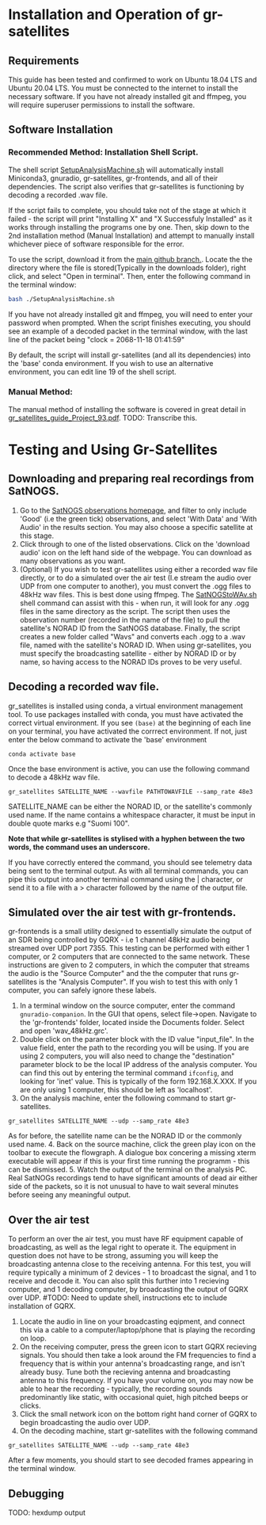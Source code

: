 # Installation and Operation of gr-satellites

## Requirements
This guide has been tested and confirmed to work on Ubuntu 18.04 LTS and Ubuntu 20.04 LTS. You must be connected to the internet to install the necessary software. If you have not already installed git and ffmpeg, you will require superuser permissions to install the software.


## Software Installation

### Recommended Method: Installation Shell Script.

The shell script [SetupAnalysisMachine.sh](https://github.com/LSilverwood/UoAGroundstation/blob/main/SetupAnalysisMachine.sh) will automatically install Miniconda3, gnuradio, gr-satellites, gr-frontends, and all of their dependencies. The script also verifies that gr-satellites is functioning by decoding a recorded .wav file.

If the script fails to complete, you should take not of the stage at which it failed - the script will print "Installing X" and "X Successfuly Installed" as it works through installing the programs one by one. Then, skip down to the 2nd installation method (Manual Installation) and attempt to manually install whichever piece of software responsible for the error.

To use the script, download it from the [main github branch.](https://raw.githubusercontent.com/LSilverwood/UoAGroundstation/main/SetupAnalysisMachine.sh). Locate the the directory where the file is stored(Typically in the downloads folder), right click, and select "Open in terminal".
Then, enter the following command in the terminal window:
```bash
bash ./SetupAnalysisMachine.sh
```
If you have not already installed git and ffmpeg, you will need to enter your password when prompted. When the script finishes executing, you should see an example of a decoded packet in the terminal window, with the last line of the packet being "clock = 2068-11-18 01:41:59"


By default, the script will install gr-satellites (and all its dependencies) into the 'base' conda environment. If you wish to use an alternative environment, you can edit line 19 of the shell script.

### Manual Method: 

The manual method of installing the software is covered in great detail in [gr_satellites_guide_Project_93.pdf](https://github.com/LSilverwood/UoAGroundstation/blob/main/gr_satellites_guide_Project_93.pdf). TODO: Transcribe this.

# Testing and Using Gr-Satellites

## Downloading and preparing real recordings from SatNOGS.

1. Go to the [SatNOGS observations homepage](https://network.satnogs.org/observations/), and filter to only include 'Good' (i.e the green tick) observations, and select 'With Data' and 'With Audio' in the results section. You may also choose a specific satellite at this stage. 
2. Click through to one of the listed observations. Click on the 'download audio' icon on the left hand side of the webpage. You can download as many observations as you want.
3. (Optional) If you wish to test gr-satellites using either a recorded wav file directly, or to do a simulated over the air test (I.e stream the audio over UDP from one computer to another), you must convert the .ogg files to 48kHz wav files. This is best done using ffmpeg. The [SatNOGStoWAv.sh](https://github.com/LSilverwood/UoAGroundstation/blob/main/SatNOGStoWav.sh) shell command can assist with this - when run, it will look for any .ogg files in the same directory as the script. The script then uses the observation number (recorded in the name of the file) to pull the satellite's NORAD ID from the SatNOGS database. Finally, the script creates a new folder called "Wavs" and converts each .ogg to a .wav file, named with the satellite's NORAD ID. When using gr-satellites, you must specify the broadcasting satellite - either by NORAD ID or by name, so having access to the NORAD IDs proves to be very useful.

## Decoding a recorded wav file.

gr_satellites is installed using conda, a virtual environment management tool. To use packages installed with conda, you must have activated the correct virtual environment. If you see `(base)` at the beginning of each line on your terminal, you have activated the corrrect environment. If not, just enter the below command to activate the 'base' environment

```shell
conda activate base
```
Once the base environment is active, you can use the following command to decode a 48kHz wav file. 

```shell
gr_satellites SATELLITE_NAME --wavfile PATHTOWAVFILE --samp_rate 48e3
```
SATELLITE_NAME can be either the NORAD ID, or the satellite's commonly used name. If the name contains a whitespace character, it must be input in double quote marks e.g "Suomi 100". 

**Note that while gr-satellites is stylised with a hyphen between the two words, the command uses an underscore.**

If you have correctly entered the command, you should see telemetry data being sent to the terminal output. As with all terminal commands, you can pipe this output into another terminal command using the | character, or send it to a file with a > character followed by the name of the output file.

## Simulated over the air test with gr-frontends.

gr-frontends is a small utility designed to essentially simulate the output of an SDR being controlled by GQRX - i.e 1 channel 48kHz audio being streamed over UDP port 7355. This testing can be performed with either 1 computer, or 2 computers that are connected to the same network. These instructions are given to 2 computers, in which the computer that streams the audio is the "Source Computer" and the the computer that runs gr-satellites is the "Analysis Computer". If you wish to test this with only 1 computer, you can safely ignore these labels.

1. In a terminal window on the source computer, enter the command `gnuradio-companion`. In the GUI that opens, select file->open. Navigate to the 'gr-frontends' folder, located inside the Documents folder. Select and open 'wav_48kHz.grc'.
2. Double click on the parameter block with the ID value "input_file". In the value field, enter the path to the recording you will be using. If you are using 2 computers, you will also need to change the "destination" parameter block to be the local IP address of the analysis computer. You can find this out by entering the terminal command `ifconfig`, and looking for 'inet' value. This is typically of the form 192.168.X.XXX. If you are only using 1 computer, this should be left as 'localhost'.
3. On the analysis machine, enter the following command to start gr-satellites.
```shell
gr_satellites SATELLITE_NAME --udp --samp_rate 48e3
```
As for before, the satellite name can be the NORAD ID or the commonly used name. 
4. Back on the source machine, click the green play icon on the toolbar to execute the flowgraph. A dialogue box concering a missing xterm executable will appear if this is your first time running the programm - this can be dismissed.
5. Watch the output of the terminal on the analysis PC. Real SatNOGs recordings tend to have significant amounts of dead air either side of the packets, so it is not unusual to have to wait several minutes before seeing any meaningful output.

## Over the air test

To perform an over the air test, you must have RF equipment capable of broadcasting, as well as the legal right to operate it. The equipment in question does not have to be strong, assuming you will keep the broadcasting antenna close to the receiving antenna. For this test, you will require typically a minimum of 2 devices - 1 to broadcast the signal, and 1 to receive and decode it. You can also split this further into 1 recieving computer, and 1 decoding computer, by broadcasting the output of GQRX over UDP.
#TODO: Need to update shell, instructions etc to include installation of GQRX.
1. Locate the audio in line on your broadcasting eqipment, and connect this via a cable to a computer/laptop/phone that is playing the recording on loop. 
2. On the receiving computer, press the green icon to start GQRX recieving signals. You should then take a look around the FM frequencies to find a frequency that is within your antenna's broadcasting range, and isn't already busy. Tune both the recieving antenna and broadcasting antenna to this frequency. If you have your volume on, you may now be able to hear the recording - typically, the recording sounds predominantly like static, with occasional quiet, high pitched beeps or clicks.
3. Click the small network icon on the bottom right hand corner of GQRX to begin broadcasting the audio over UDP.
4. On the decoding machine, start gr-satellites with the following command
```shell
gr_satellites SATELLITE_NAME --udp --samp_rate 48e3
```
After a few moments, you should start to see decoded frames appearing in the terminal window.

## Debugging
TODO: hexdump output




